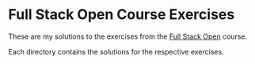 # Full Stack Open Course Exercises

These are my solutions to the exercises from the [Full Stack Open](https://fullstackopen.com/) course.


Each directory contains the solutions for the respective exercises.
